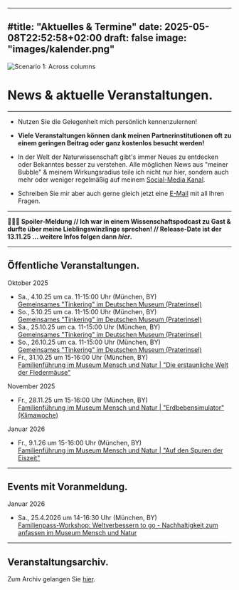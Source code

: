 
--- 
#title: "Aktuelles & Termine"
date: 2025-05-08T22:52:58+02:00
draft: false
image: "images/kalender.png"
---

![Scenario 1: Across columns](/images/kalender.png)

# **News & aktuelle Veranstaltungen.**
___

* Nutzen Sie die Gelegenheit mich persönlich kennenzulernen!
  
* **Viele Veranstaltungen können dank meinen Partnerinstitutionen oft zu einem geringen Beitrag oder ganz kostenlos besucht werden!**  

* In der Welt der Naturwissenschaft gibt's immer Neues zu entdecken oder Bekanntes besser zu verstehen. Alle möglichen News aus "meiner Bubble" & meinem Wirkungsradius teile ich nicht nur hier, sondern auch mehr oder weniger regelmäßig auf meinem [Social-Media Kanal](https://www.instagram.com/spyingonscience/). 

* Schreiben Sie mir aber auch gerne gleich jetzt eine [E-Mail](mailto:spyingonscience@posteo.com?subject=Kontaktaufnahme%20über%20die%20Webseite%20spyingonscience.com) mit all Ihren Fragen.   
___

**📣📣📣 Spoiler-Meldung // Ich war in einem Wissenschaftspodcast zu Gast & durfte über meine Lieblingswinzlinge sprechen! // Release-Date ist der 13.11.25 ... weitere Infos folgen dann *hier*.**
___

## Öffentliche Veranstaltungen.

Oktober 2025
* Sa., 4.10.25 um ca. 11-15:00 Uhr (München, BY)  
[Gemeinsames "Tinkering" im Deutschen Museum (Praterinsel)](https://www.deutsches-museum.de/)  
* So., 5.10.25 um ca. 11-15:00 Uhr (München, BY)  
[Gemeinsames "Tinkering" im Deutschen Museum (Praterinsel)](https://www.deutsches-museum.de/) 
* Sa., 25.10.25 um ca. 11-15:00 Uhr (München, BY)  
[Gemeinsames "Tinkering" im Deutschen Museum (Praterinsel)](https://www.deutsches-museum.de/)  
* So., 26.10.25 um ca. 11-15:00 Uhr (München, BY)  
[Gemeinsames "Tinkering" im Deutschen Museum (Praterinsel)](https://www.deutsches-museum.de/)
* Fr., 31.10.25 um 15-16:00 Uhr (München, BY)  
[Familienführung im Museum Mensch und Natur | "Die erstaunliche Welt der Fledermäuse"](https://mmn-muenchen.snsb.de/familienfuehrungen/)  

November 2025
* Fr., 28.11.25 um 15-16:00 Uhr (München, BY)  
[Familienführung im Museum Mensch und Natur | "Erdbebensimulator" (Klimawoche)](https://mmn-muenchen.snsb.de/familienfuehrungen/)  

Januar 2026
* Fr., 9.1.26 um 15-16:00 Uhr (München, BY)  
[Familienführung im Museum Mensch und Natur | "Auf den Spuren der Eiszeit"](https://mmn-muenchen.snsb.de/familienfuehrungen/)  
___



## Events mit Voranmeldung.
Januar 2026
* Sa., 25.4.2026 um 14-16:30 Uhr (München, BY)  
[Familienpass-Workshop: Weltverbessern to go - Nachhaltigkeit zum anfassen im Museum Mensch und Natur
](https://veranstaltungen.muenchen.de/ferienangebote-familienpass/familienpassangebote)



___

## Veranstaltungsarchiv.

Zum Archiv gelangen Sie [hier](/archive/).

